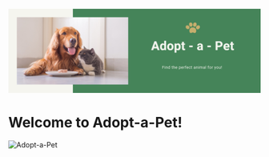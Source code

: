 ![Banner](https://github.com/Natejo91/Adopt-a-Pet/blob/main/assets/Capstone-Banner.png)

# Welcome to Adopt-a-Pet!
![Adopt-a-Pet](https://adopt-a-pet-app.herokuapp.com)
